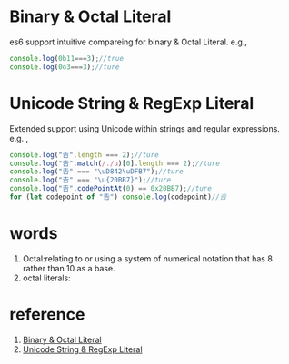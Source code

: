 # Binary & Octal Literal
es6 support intuitive compareing for binary & Octal Literal. e.g.,
```js
console.log(0b11===3);//true
console.log(0o3===3);//ture
```

# Unicode String & RegExp Literal
Extended support using Unicode within strings and regular expressions. e.g. ,
```js
console.log("𠮷".length === 2);//ture
console.log("𠮷".match(/./u)[0].length === 2);//ture
console.log("𠮷" === "\uD842\uDFB7");//ture
console.log("𠮷" === "\u{20BB7}");//ture
console.log("𠮷".codePointAt(0) == 0x20BB7);//ture
for (let codepoint of "𠮷") console.log(codepoint)//𠮷
```

# words
1. Octal:relating to or using a system of numerical notation that has 8 rather than 10 as a base.
2. octal literals:
# reference
1. [Binary & Octal Literal](http://es6-features.org/#BinaryOctalLiteral)
2. [Unicode String & RegExp Literal](http://es6-features.org/#UnicodeStringRegExpLiteral)